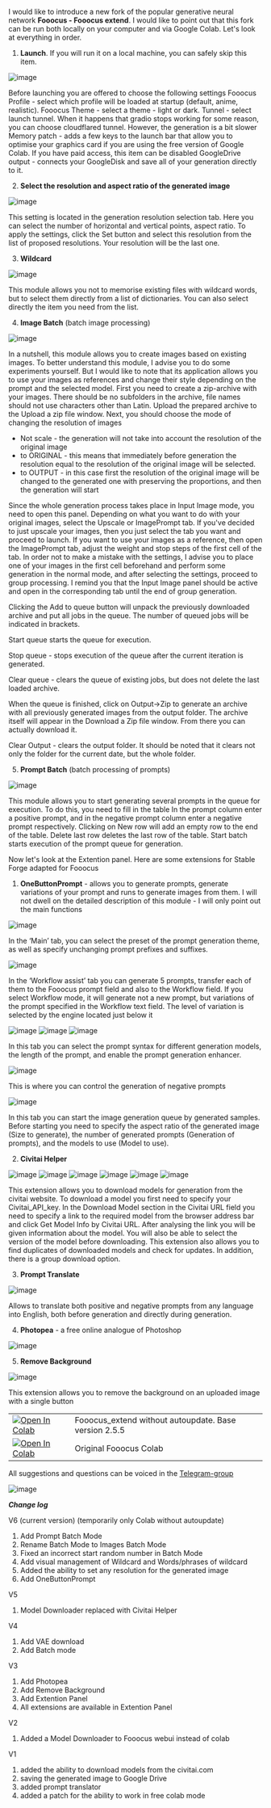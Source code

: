 I would like to introduce a new fork of the popular generative neural network **Fooocus - Fooocus extend**. 
I would like to point out that this fork can be run both locally on your computer and via Google Colab. 
Let's look at everything in order. 

1.	**Launch**. If you will run it on a local machine, you can safely skip this item.
   
![image](https://github.com/user-attachments/assets/468487b8-8d4e-454c-ba92-1c9e5b60feb7)

Before launching you are offered to choose the following settings
Fooocus Profile - select which profile will be loaded at startup (default, anime, realistic).
Fooocus Theme - select a theme - light or dark.
Tunnel - select launch tunnel. When it happens that gradio stops working for some reason, you can choose cloudflared tunnel. However, the generation is a bit slower
Memory patch - adds a few keys to the launch bar that allow you to optimise your graphics card if you are using the free version of Google Colab. If you have paid access, this item can be disabled
GoogleDrive output - connects your GoogleDisk and save all of your generation directly to it.

2.	**Select the resolution and aspect ratio of the generated image**

![image](https://github.com/user-attachments/assets/ba5ce3d4-8f36-4f64-af82-760713c44c6a)

This setting is located in the generation resolution selection tab. Here you can select the number of horizontal and vertical points, aspect ratio. To apply the settings, click the Set button and select this resolution from the list of proposed resolutions. Your resolution will be the last one.

3.  **Wildcard**

![image](https://github.com/user-attachments/assets/45a4fc1f-72f6-479a-96ea-d61b6c62333e)

This module allows you not to memorise existing files with wildcard words, but to select them directly from a list of dictionaries. You can also select directly the item you need from the list.

4.	**Image Batch** (batch image processing)

![image](https://github.com/user-attachments/assets/d7f3e8ec-1d97-4f6d-b0a7-4d7122f325e7)

  In a nutshell, this module allows you to create images based on existing images. To better understand this module, I advise you to do some experiments yourself. But I would like to note that its application allows you to use your images as references and change their style depending on the prompt and the selected model. First you need to create a zip-archive with your images. There should be no subfolders in the archive, file names should not use characters other than Latin. Upload the prepared archive to the Upload a zip file window.  Next, you should choose the mode of changing the resolution of images
- Not scale - the generation will not take into account the resolution of the original image
- to ORIGINAL - this means that immediately before generation the resolution equal to the resolution of the original image will be selected.
- to OUTPUT - in this case first the resolution of the original image will be changed to the generated one with preserving the proportions, and then the generation will start
  
Since the whole generation process takes place in Input Image mode, you need to open this panel. Depending on what you want to do with your original images, select the Upscale or ImagePrompt tab. If you've decided to just upscale your images, then you just select the tab you want and proceed to launch. If you want to use your images as a reference, then open the ImagePrompt tab, adjust the weight and stop steps of the first cell of the tab. In order not to make a mistake with the settings, I advise you to place one of your images in the first cell beforehand and perform some generation in the normal mode, and after selecting the settings, proceed to group processing. I remind you that the Input Image panel should be active and open in the corresponding tab until the end of group generation.

Clicking the Add to queue button will unpack the previously downloaded archive and put all jobs in the queue. The number of queued jobs will be indicated in brackets.

Start queue starts the queue for execution. 

Stop queue - stops execution of the queue after the current iteration is generated. 

Clear queue - clears the queue of existing jobs, but does not delete the last loaded archive.

When the queue is finished, click on Output->Zip to generate an archive with all previously generated images from the output folder. The archive itself will appear in the Download a Zip file window. From there you can actually download it.

Clear Output - clears the output folder. It should be noted that it clears not only the folder for the current date, but the whole folder.

5.	**Prompt Batch** (batch processing of prompts)

![image](https://github.com/user-attachments/assets/1c73a095-d36b-4452-baf3-a86d7667118d)

This module allows you to start generating several prompts in the queue for execution. To do this, you need to fill in the table In the prompt column enter a positive prompt, and in the negative prompt column enter a negative prompt respectively. Clicking on New row will add an empty row to the end of the table. Delete last row deletes the last row of the table. Start batch starts execution of the prompt queue for generation.

Now let's look at the Extention panel. Here are some extensions for Stable Forge adapted for Fooocus

1.	**OneButtonPrompt** - allows you to generate prompts, generate variations of your prompt and runs to generate images from them. I will not dwell on the detailed description of this module - I will only point out the main functions
   
![image](https://github.com/user-attachments/assets/43827b70-a96a-4180-b177-f0b24d566a2c)

In the ‘Main’ tab, you can select the preset of the prompt generation theme, as well as specify unchanging prompt prefixes and suffixes.

![image](https://github.com/user-attachments/assets/6e7fee1b-a1d8-493f-a518-dc60c011c0f7)

In the ‘Workflow assist’ tab you can generate 5 prompts, transfer each of them to the Fooocus prompt field and also to the Workflow field. If you select Workflow mode, it will generate not a new prompt, but variations of the prompt specified in the Workflow text field. The level of variation is selected by the engine located just below it

![image](https://github.com/user-attachments/assets/aadadc7d-2641-4f1b-9ea4-4d99b14e11bc)
![image](https://github.com/user-attachments/assets/b2048816-522e-44cc-9b65-af7af5eb2f6c)
![image](https://github.com/user-attachments/assets/d24c6c43-cd1e-460d-b9e9-e49b926064f0)

In this tab you can select the prompt syntax for different generation models, the length of the prompt, and enable the prompt generation enhancer.

![image](https://github.com/user-attachments/assets/97ab92ea-c064-453a-bf51-a0de2f4d2fdb)

This is where you can control the generation of negative prompts

![image](https://github.com/user-attachments/assets/b8d3a7e4-4377-4d87-887f-6f1e472ab8ad)

In this tab you can start the image generation queue by generated samples. Before starting you need to specify the aspect ratio of the generated image (Size to generate), the number of generated prompts (Generation of prompts), and the models to use (Model to use).

2.	**Civitai Helper**

![image](https://github.com/user-attachments/assets/01250bff-947c-4aea-ab49-3c2a9e7715ac)
![image](https://github.com/user-attachments/assets/90a67800-9351-4dc7-a3e2-1c292d1f66b1)
![image](https://github.com/user-attachments/assets/1c032293-6d51-435f-bf38-b26be5b8de9d)
![image](https://github.com/user-attachments/assets/5bb8f655-40df-46b7-8cbd-86dcaf6b8f14)
![image](https://github.com/user-attachments/assets/854de34d-5614-4a32-8f78-a0bf41038478)
![image](https://github.com/user-attachments/assets/8c36f474-098c-4ee8-85dc-f681652dc4ff)

This extension allows you to download models for generation from the civitai website.  To download a model you first need to specify your Civitai_API_key. In the Download Model section in the Civitai URL field you need to specify a link to the required model from the browser address bar and click Get Model Info by Civitai URL. After analysing the link you will be given information about the model. You will also be able to select the version of the model before downloading. This extension also allows you to find duplicates of downloaded models and check for updates. In addition, there is a group download option.

3.	**Prompt Translate**

![image](https://github.com/user-attachments/assets/833a8076-dc19-4876-b195-51a55c1b95e9)

Allows to translate both positive and negative prompts from any language into English, both before generation and directly during generation.

4.	**Photopea** - a free online analogue of Photoshop

![image](https://github.com/user-attachments/assets/161007bc-d3da-4548-a53c-864580ca24e9)

5.	**Remove Background**

![image](https://github.com/user-attachments/assets/3801c52d-97fc-4953-a250-421a8a3924ca)

This extension allows you to remove the background on an uploaded image with a single button

<table>
  <tr>
    <td><a href="https://colab.research.google.com/github/shaitanzx/Fooocus_extend/blob/main/Fooocus_extend_wo_update.ipynb" rel="nofollow"><img src="https://colab.research.google.com/assets/colab-badge.svg" alt="Open In Colab" data-canonical-src="https://colab.research.google.com/assets/colab-badge.svg"></a></td><td>Fooocus_extend without autoupdate. Base version 2.5.5</td>
  </tr>
  <tr>
    <td><a href="https://colab.research.google.com/github/lllyasviel/Fooocus/blob/main/fooocus_colab.ipynb" rel="nofollow"><img src="https://colab.research.google.com/assets/colab-badge.svg" alt="Open In Colab" data-canonical-src="https://colab.research.google.com/assets/colab-badge.svg"></a></td><td>Original Fooocus Colab</td>
  </tr>
</table>

All suggestions and questions can be voiced in the [Telegram-group](https://t.me/+xlhhGmrz9SlmYzg6)

![image](https://github.com/user-attachments/assets/5cf86b6d-e378-4d85-aed1-c48920b6c107)




***Change log***

V6 (current version) (temporarily only Colab without autoupdate)

1. Add Prompt Batch Mode
2. Rename Batch Mode to Images Batch Mode
3. Fixed an incorrect start random number in Batch Mode
4. Add visual management of Wildcard and Words/phrases of wildcard
5. Added the ability to set any resolution for the generated image
6. Add OneButtonPrompt

V5
1. Model Downloader replaced with Civitai Helper

V4
1. Add VAE download
2. Add Batch mode

V3
1. Add Photopea
2. Add Remove Background
3. Add Extention Panel
4. All extensions are available in Extention Panel

V2
1. Added a Model Downloader to Fooocus webui instead of colab

V1
1. added the ability to download models from the civitai.com
2. saving the generated image to Google Drive
3. added prompt translator
4. added a patch for the ability to work in free colab mode 
